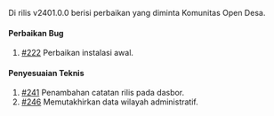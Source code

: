 Di rilis v2401.0.0 berisi perbaikan yang diminta Komunitas Open Desa.

#### Perbaikan Bug
1. [#222](https://github.com/OpenSID/tracksid/issues/222) Perbaikan instalasi awal.

#### Penyesuaian Teknis
1. [#241](https://github.com/OpenSID/tracksid/issues/241) Penambahan catatan rilis pada dasbor.
2. [#246](https://github.com/OpenSID/tracksid/issues/246) Memutakhirkan data wilayah administratif.